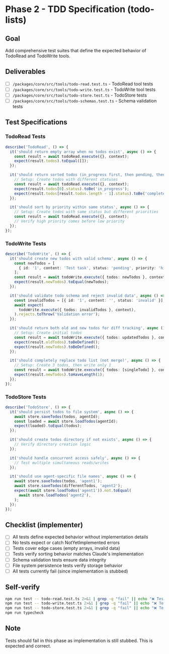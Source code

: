# Phase 2 - TDD Specification (todo-lists)

## Goal

Add comprehensive test suites that define the expected behavior of TodoRead and TodoWrite tools.

## Deliverables

- [ ] `/packages/core/src/tools/todo-read.test.ts` - TodoRead tool tests
- [ ] `/packages/core/src/tools/todo-write.test.ts` - TodoWrite tool tests
- [ ] `/packages/core/src/tools/todo-store.test.ts` - TodoStore tests
- [ ] `/packages/core/src/tools/todo-schemas.test.ts` - Schema validation tests

## Test Specifications

### TodoRead Tests

```typescript
describe('TodoRead', () => {
  it('should return empty array when no todos exist', async () => {
    const result = await todoRead.execute({}, context);
    expect(result.todos).toEqual([]);
  });

  it('should return sorted todos (in_progress first, then pending, then completed)', async () => {
    // Setup: Create todos with different statuses
    const result = await todoRead.execute({}, context);
    expect(result.todos[0].status).toBe('in_progress');
    expect(result.todos[result.todos.length - 1].status).toBe('completed');
  });

  it('should sort by priority within same status', async () => {
    // Setup: Create todos with same status but different priorities
    const result = await todoRead.execute({}, context);
    // Verify high priority comes before low priority
  });
});
```

### TodoWrite Tests

```typescript
describe('TodoWrite', () => {
  it('should create new todos with valid schema', async () => {
    const newTodos = [
      { id: '1', content: 'Test task', status: 'pending', priority: 'high' },
    ];
    const result = await todoWrite.execute({ todos: newTodos }, context);
    expect(result.newTodos).toEqual(newTodos);
  });

  it('should validate todo schema and reject invalid data', async () => {
    const invalidTodos = [{ id: '1', content: '', status: 'invalid' }];
    await expect(
      todoWrite.execute({ todos: invalidTodos }, context),
    ).rejects.toThrow('Validation error');
  });

  it('should return both old and new todos for diff tracking', async () => {
    // Setup: Create initial todos
    const result = await todoWrite.execute({ todos: updatedTodos }, context);
    expect(result.oldTodos).toBeDefined();
    expect(result.newTodos).toBeDefined();
  });

  it('should completely replace todo list (not merge)', async () => {
    // Setup: Create 3 todos, then write only 1
    const result = await todoWrite.execute({ todos: [singleTodo] }, context);
    expect(result.newTodos).toHaveLength(1);
  });
});
```

### TodoStore Tests

```typescript
describe('TodoStore', () => {
  it('should persist todos to file system', async () => {
    await store.saveTodos(todos, agentId);
    const loaded = await store.loadTodos(agentId);
    expect(loaded).toEqual(todos);
  });

  it('should create todos directory if not exists', async () => {
    // Verify directory creation logic
  });

  it('should handle concurrent access safely', async () => {
    // Test multiple simultaneous reads/writes
  });

  it('should use agent-specific file names', async () => {
    await store.saveTodos(todos, 'agent1');
    await store.saveTodos(differentTodos, 'agent2');
    expect(await store.loadTodos('agent1')).not.toEqual(
      await store.loadTodos('agent2'),
    );
  });
});
```

## Checklist (implementer)

- [ ] All tests define expected behavior without implementation details
- [ ] No tests expect or catch NotYetImplemented errors
- [ ] Tests cover edge cases (empty arrays, invalid data)
- [ ] Tests verify sorting behavior matches Claude's implementation
- [ ] Schema validation tests ensure data integrity
- [ ] File system persistence tests verify storage behavior
- [ ] All tests currently fail (since implementation is stubbed)

## Self-verify

```bash
npm run test -- todo-read.test.ts 2>&1 | grep -q "fail" || echo "❌ Tests should be failing"
npm run test -- todo-write.test.ts 2>&1 | grep -q "fail" || echo "❌ Tests should be failing"
npm run test -- todo-store.test.ts 2>&1 | grep -q "fail" || echo "❌ Tests should be failing"
npm run typecheck
```

## Note

Tests should fail in this phase as implementation is still stubbed. This is expected and correct.
